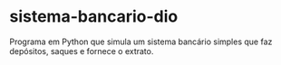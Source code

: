 # sistema-bancario-dio
Programa em Python que simula um sistema bancário simples que faz depósitos, saques e fornece o extrato.
